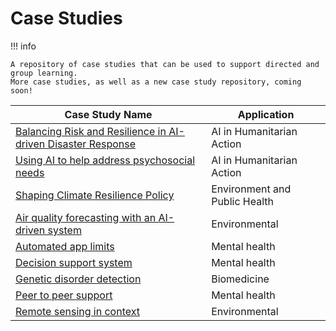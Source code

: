 # Case Studies

!!! info

    A repository of case studies that can be used to support directed and group learning.
    More case studies, as well as a new case study repository, coming soon!

| Case Study Name                                                                                                                                                                                 | Application                   |
| ----------------------------------------------------------------------------------------------------------------------------------------------------------------------------------------------- | ----------------------------- |
| [Balancing Risk and Resilience in AI-driven Disaster Response](https://github.com/alan-turing-institute/turing-commons/blob/resources/resources/case-studies/ai-at-the-frontlines.pdf?raw=true) | AI in Humanitarian Action     |
| [Using AI to help address psychosocial needs ](https://github.com/alan-turing-institute/turing-commons/blob/resources/resources/case-studies/ai-for-mental-healthcare-delivery.pdf?raw=true)    | AI in Humanitarian Action     |
| [Shaping Climate Resilience Policy](https://github.com/alan-turing-institute/turing-commons/blob/resources/resources/case-studies/climate-resilience.pdf?raw=true)                              | Environment and Public Health |
| [Air quality forecasting with an AI-driven system](https://github.com/alan-turing-institute/turing-commons/blob/resources/resources/case-studies/air-quality.pdf?raw=true)                      | Environmental                 |
| [Automated app limits](https://github.com/alan-turing-institute/turing-commons/blob/resources/resources/case-studies/automated-limits.pdf?raw=true)                                             | Mental health                 |
| [Decision support system](https://github.com/alan-turing-institute/turing-commons/blob/resources/resources/case-studies/decision-support.pdf?raw=true)                                          | Mental health                 |
| [Genetic disorder detection](https://github.com/alan-turing-institute/turing-commons/blob/resources/resources/case-studies/genetic-disorder.pdf?raw=true)                                       | Biomedicine                   |
| [Peer to peer support](https://github.com/alan-turing-institute/turing-commons/blob/resources/resources/case-studies/peer-to-peer.pdf?raw=true)                                                 | Mental health                 |
| [Remote sensing in context](https://github.com/alan-turing-institute/turing-commons/blob/resources/resources/case-studies/remote-sensing.pdf?raw=true)                                          | Environmental                 |
